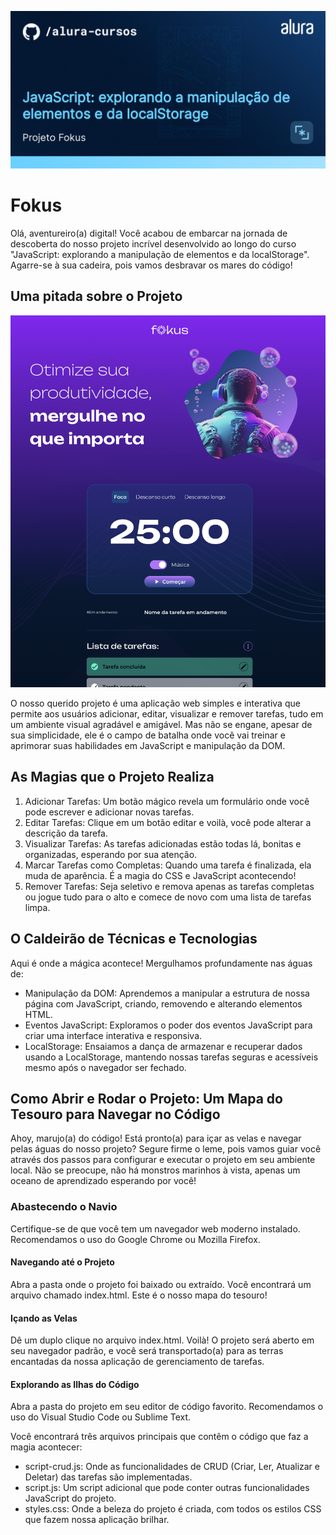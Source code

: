 ![](thumbnail.png)

# Fokus

Olá, aventureiro(a) digital! Você acabou de embarcar na jornada de descoberta do nosso projeto incrível desenvolvido ao longo do curso "JavaScript: explorando a manipulação de elementos e da localStorage". Agarre-se à sua cadeira, pois vamos desbravar os mares do código!

## Uma pitada sobre o Projeto

![](print.png)


O nosso querido projeto é uma aplicação web simples e interativa que permite aos usuários adicionar, editar, visualizar e remover tarefas, tudo em um ambiente visual agradável e amigável. Mas não se engane, apesar de sua simplicidade, ele é o campo de batalha onde você vai treinar e aprimorar suas habilidades em JavaScript e manipulação da DOM.

## As Magias que o Projeto Realiza

1. Adicionar Tarefas: Um botão mágico revela um formulário onde você pode escrever e adicionar novas tarefas.
2. Editar Tarefas: Clique em um botão editar e voilà, você pode alterar a descrição da tarefa.
3. Visualizar Tarefas: As tarefas adicionadas estão todas lá, bonitas e organizadas, esperando por sua atenção.
4. Marcar Tarefas como Completas: Quando uma tarefa é finalizada, ela muda de aparência. É a magia do CSS e JavaScript acontecendo!
5. Remover Tarefas: Seja seletivo e remova apenas as tarefas completas ou jogue tudo para o alto e comece de novo com uma lista de tarefas limpa.

## O Caldeirão de Técnicas e Tecnologias

Aqui é onde a mágica acontece! Mergulhamos profundamente nas águas de:

- Manipulação da DOM: Aprendemos a manipular a estrutura de nossa página com JavaScript, criando, removendo e alterando elementos HTML.
- Eventos JavaScript: Exploramos o poder dos eventos JavaScript para criar uma interface interativa e responsiva.
- LocalStorage: Ensaiamos a dança de armazenar e recuperar dados usando a LocalStorage, mantendo nossas tarefas seguras e acessíveis mesmo após o navegador ser fechado.

## Como Abrir e Rodar o Projeto: Um Mapa do Tesouro para Navegar no Código

Ahoy, marujo(a) do código! Está pronto(a) para içar as velas e navegar pelas águas do nosso projeto? Segure firme o leme, pois vamos guiar você através dos passos para configurar e executar o projeto em seu ambiente local. Não se preocupe, não há monstros marinhos à vista, apenas um oceano de aprendizado esperando por você!

### Abastecendo o Navio

Certifique-se de que você tem um navegador web moderno instalado. Recomendamos o uso do Google Chrome ou Mozilla Firefox.

#### Navegando até o Projeto

Abra a pasta onde o projeto foi baixado ou extraído.
Você encontrará um arquivo chamado index.html. Este é o nosso mapa do tesouro!


#### Içando as Velas

Dê um duplo clique no arquivo index.html. Voilà! O projeto será aberto em seu navegador padrão, e você será transportado(a) para as terras encantadas da nossa aplicação de gerenciamento de tarefas.

#### Explorando as Ilhas do Código

Abra a pasta do projeto em seu editor de código favorito. Recomendamos o uso do Visual Studio Code ou Sublime Text.

Você encontrará três arquivos principais que contêm o código que faz a magia acontecer:

- script-crud.js: Onde as funcionalidades de CRUD (Criar, Ler, Atualizar e Deletar) das tarefas são implementadas.
- script.js: Um script adicional que pode conter outras funcionalidades JavaScript do projeto.
- styles.css: Onde a beleza do projeto é criada, com todos os estilos CSS que fazem nossa aplicação brilhar.






